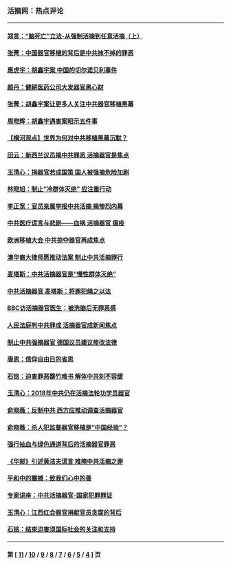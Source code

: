 ### 活摘网：热点评论
---
#### [郑言：“脑死亡”立法-从强制活摘到任意活摘（上）](../../pages/nf5879/n14077933.md?10110430) 
#### [张菁：中国器官移植的背后是中共抹不掉的罪恶](../../pages/nf5879/n13974977.md?10110430) 
#### [惠虎宇：胡鑫宇案 中国的切尔诺贝利事件](../../pages/nf5879/n13942916.md?10110430) 
#### [颜丹：健耕医药公司大发器官黑心财](../../pages/nf5879/n13940134.md?10110430) 
#### [张菁：胡鑫宇案让更多人关注中共器官移植黑幕](../../pages/nf5879/n13929073.md?10110430) 
#### [周晓辉：胡鑫宇遇害案昭示五件事](../../pages/nf5879/n13921870.md?10110430) 
#### [【横河观点】世界为何对中共移植黑幕沉默？](../../pages/nf5879/n13244249.md?10110430) 
#### [田云：新西兰议员揭中共罪恶 活摘器官是焦点](../../pages/nf5879/n13070629.md?10110430) 
#### [玉清心：捐器官若成国策 国人被强摘危险加剧](../../pages/nf5879/n12802713.md?10110430) 
#### [林晓旭：制止“冷群体灭绝” 应注重行动](../../pages/nf5879/n12779736.md?10110430) 
#### [李正宽：官员亲属举报中共活摘 揭惨烈内幕](../../pages/nf5879/n12684490.md?10110430) 
#### [中共医疗谎言与悲剧——血祸 活摘器官 瘟疫](../../pages/nf5879/n12372103.md?10110430) 
#### [欧洲移植大会 中共掠夺器官再成焦点](../../pages/nf5879/n11538883.md?10110430) 
#### [澳华裔大律师愿推动法案 制止中共活摘罪行](../../pages/nf5879/n11377039.md?10110430) 
#### [麦塔斯：中共活摘器官是“慢性群体灭绝”](../../pages/nf5879/n11350529.md?10110430) 
#### [中共活摘器官 麦塔斯：将罪犯绳之以法](../../pages/nf5879/n11347973.md?10110430) 
#### [BBC访活摘器官医生：被洗脑后无罪恶感](../../pages/nf5879/n11335935.md?10110430) 
#### [人民法庭判中共罪成 活摘器官成新闻焦点](../../pages/nf5879/n11331578.md?10110430) 
#### [制止中共强摘器官 德国议员建议修改法律](../../pages/nf5879/n11249451.md?10110430) 
#### [唐恩：信仰自由日的省思](../../pages/nf5879/n11003525.md?10110430) 
#### [石铭：迫害罪恶罄竹难书  解体中共刻不容缓](../../pages/nf5879/n10942855.md?10110430) 
#### [玉清心：2018年中共仍在活摘法轮功学员器官](../../pages/nf5879/n10914646.md?10110430) 
#### [俞晓薇：反制中共 西方应推动调查活摘器官](../../pages/nf5879/n10794671.md?10110430) 
#### [俞晓薇：杀人犯监督器官移植是“中国经验”？](../../pages/nf5879/n10466427.md?10110430) 
#### [强行抽血与绿色通道背后的活摘器官罪恶](../../pages/nf5879/n10004708.md?10110430) 
#### [《华邮》引述黄洁夫谎言 难掩中共活摘之罪](../../pages/nf5879/n9642309.md?10110430) 
#### [平和中的震撼：致我们心中的善](../../pages/nf5879/n9021123.md?10110430) 
#### [专家讲座：中共活摘器官-国家犯罪罪证](../../pages/nf5879/n8828153.md?10110430) 
#### [玉清心：江西红会器官捐献官员贪腐的背后](../../pages/nf5879/n8522122.md?10110430) 
#### [石铭：结束迫害须国际社会的关注和支持](../../pages/nf5879/n8443497.md?10110430) 

---
#### 第 [ [11](./11.md?10110430) / [10](./10.md?10110430) / [9](./9.md?10110430) / [8](./8.md?10110430) / [7](./7.md?10110430) / [6](./6.md?10110430) / [5](./5.md?10110430) / [4](./4.md?10110430) ] 页
